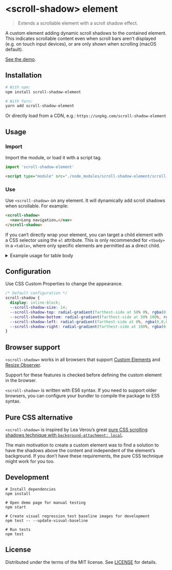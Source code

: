 # &lt;scroll-shadow&gt; element

> Extends a scrollable element with a scroll shadow effect.

A custom element adding dynamic scroll shadows to the contained element.
This indicates scrollable content even when scroll bars aren’t displayed
(e.g. on touch input devices), or are only shown when scrolling (macOS default).

[See the demo](https://ingmarh.github.io/scroll-shadow-element/demo/).

## Installation

```bash
# With npm:
npm install scroll-shadow-element

# With Yarn:
yarn add scroll-shadow-element
```

Or directly load from a CDN, e.g.: `https://unpkg.com/scroll-shadow-element`

## Usage

### Import

Import the module, or load it with a script tag.

```js
import 'scroll-shadow-element'
```

```html
<script type="module" src="./node_modules/scroll-shadow-element/scroll-shadow-element.js"></script>
```

### Use

Use `<scroll-shadow>` on any element. It will dynamically add scroll
shadows when scrollable. For example:

```html
<scroll-shadow>
  <nav>Long navigation…</nav>
</scroll-shadow>
```

If you can‘t directly wrap your element, you can target a child element with a
CSS selector using the `el` attribute. This is only recommended for `<tbody>`
in a `<table>`, where only specific elements are permitted as a direct child.

<details><summary>Example usage for table body</summary>

```html
<scroll-shadow el="tbody">
  <table>
    <thead>
      <tr>
        <th>User ID</th>
        <th>Full name</th>
      </tr>
    </thead>
    <tbody>
      <tr>
        <td>1</td>
        <td>John Doe</td>
      </tr>
      <tr>
        <td>2</td>
        <td>Jane Doe</td>
      </tr>
      <tr>
        <td>3</td>
        <td>Carl Example</td>
      </tr>
    </tbody>
    <tfoot>
      <tr>
        <td colspan="2">Only tbody will have scroll shadows.</td>
      </tr>
    </tfoot>
  </table>
</scroll-shadow>
```

</details>



## Configuration

Use CSS Custom Properties to change the appearance.

```css
/* Default configuration */
scroll-shadow {
  display: inline-block;
  --scroll-shadow-size: 14;
  --scroll-shadow-top: radial-gradient(farthest-side at 50% 0%, rgba(0,0,0,.2), rgba(0,0,0,0));
  --scroll-shadow-bottom: radial-gradient(farthest-side at 50% 100%, rgba(0,0,0,.2), rgba(0,0,0,0));
  --scroll-shadow-left: radial-gradient(farthest-side at 0%, rgba(0,0,0,.2), rgba(0,0,0,0));
  --scroll-shadow-right: radial-gradient(farthest-side at 100%, rgba(0,0,0,.2), rgba(0,0,0,0));
}
```

## Browser support

`<scroll-shadow>` works in all browsers that support [Custom
Elements][custom-elementsv1] and [Resize Observer][resizeobserver].

Support for these features is checked before defining the custom element in the
browser.

`<scroll-shadow>` is written with ES6 syntax. If you need to support older
browsers, you can configure your bundler to compile the package to ES5 syntax.

## Pure CSS alternative

`<scroll-shadow>` is inspired by Lea Verou’s great [pure CSS scrolling shadows
technique with `background-attachment: local`][pure-css-alternative].

The main motivation to create a custom element was to find a solution to have
the shadows above the content and independent of the element’s background. If
you don’t have these requirements, the pure CSS technique might work for you
too.

## Development

```
# Install dependencies
npm install

# Open demo page for manual testing
npm start

# Create visual regression test baseline images for development
npm test -- --update-visual-baseline

# Run tests
npm test
```

## License

Distributed under the terms of the MIT license. See [LICENSE](LICENSE) for details.

[custom-elementsv1]: https://caniuse.com/custom-elementsv1
[resizeobserver]: https://caniuse.com/resizeobserver
[pure-css-alternative]: https://lea.verou.me/2012/04/background-attachment-local/

